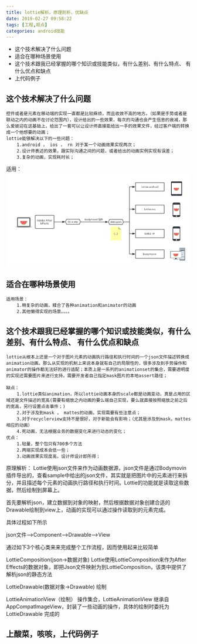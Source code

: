 ```yaml
---
title: lottie解析，原理剖析，优缺点
date: 2019-02-27 09:58:22
tags: [工程,观点]
categories: android技能
---
```

* 这个技术解决了什么问题
* 适合在哪种场景使用
* 这个技术跟我已经掌握的哪个知识或技能类似，有什么差别、有什么特点、 有什么优点和缺点
* 上代码例子
<!-- more -->
<!-- ![image]() -->
## 这个技术解决了什么问题 ## 

	控件或者是元素在移动端的实现一直都是比较麻烦，而且收效不高的地方。（如果是手势或者是联动之内的动画不在讨论范围内），设计给出的一些效果，每次的沟通也会产生信息的衰减，那么爱彼迎在这基础上，给出了一套可以让设计师直接能给出一手的效果文件，经过客户端的转换成一个他想要的动画；
	lottie能够解决以下的一些问题：
		1.android ， ios ， rn 对于某一个动画效果实现两次；
		2.设计师表述的效果，跟实际沟通之间的问题，或者给出的动画实例实现有误差；
		3.复杂的动画，实现耗时长；

适用：
![image](lottie-analysis/lottie.png)
## 适合在哪种场景使用 ## 

	适用场景：
		1.稍复杂的动画，糅合了各种animation和animator的动画 
		2.其他懒得实现的场景。。。。 


## 这个技术跟我已经掌握的哪个知识或技能类似，有什么差别、有什么特点、 有什么优点和缺点  ##

	lottie从根本上还是一个对于图片元素的动画执行路径和执行时间的一个json文件描述转换成animation动画。那么从实现的机制上来说本身就有自己的局限性的，很多涉及到手势操作和animator的操作都无法好的进行适配；本质上是一系列的animationset的集合，需要透明度的实现还需要图片来进行支持，需要开发者自己指定mask图片的本地assert路径；
	
	缺点：
		1.lottie类似animation，所以lottie动画本身的scale都是动画变动，真是占用的区域还是文件描述的宽高(需要有缩放之内动画的要么端自己实现，要么就直接按照缩放之前之后的宽高，另行设置点击事件；)
		2.对于涉及到mask ， mattes的动画，实现需要有些注意点；
		3.对于recyclerview支持不是很好，对于新能会有影响；（尤其是涉及到mask，mattes相应的动画）
		4.死动画，无法根据业务的数据变化来进行动态的变化；
	优点：
		1.轻量，整个包只有700多个方法
		2.两端实现成本会低一些；
		3.动画效果实现度高，设计师设计即所得；
		

原理解析：
Lottie使用json文件来作为动画数据源，json文件是通过Bodymovin插件导出的，查看sample中给出的json文件，其实就是把图片中的元素进行来拆分，并且描述每个元素的动画执行路径和执行时间。Lottie的功能就是读取这些数据，然后绘制到屏幕上。

首先要解析json，建立数据到对象的映射，然后根据数据对象创建合适的Drawable绘制到view上，动画的实现可以通过操作读取到的元素完成。

具体过程如下所示

json文件——>Component——>Drawable——>View

通过如下3个核心类来来完成整个工作流程，因而使用起来比较简单

LottieComposition(json->数据对象)
Lottie使用LottieComposition来作为After Effects的数据对象，即把Json文件映射为到LottieComposition，该类中提供了解析json的静态方法

LottieDrawable(数据对象->Drawable)
绘制

LottieAnimationView（绘制）
操作集合，LottieAnimationView 继承自 AppCompatImageView，封装了一些动画的操作，具体的绘制时委托为 LottieDrawable 完成的



## 上酸菜，咳咳，上代码例子 ## 
